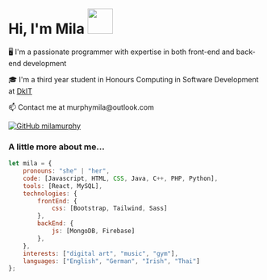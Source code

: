 # Hi, I'm Mila <img src="https://i.pinimg.com/originals/8b/d1/f4/8bd1f4b39b2cb0b042dbc0ca37fa442d.gif" width="50">
<p> 🖥️ I'm a passionate programmer with expertise in both front-end and back-end development
</p>
<p> 🎓 I'm a third year student in Honours Computing in Software Development at <a href="https://www.dkit.ie/">DkIT</a></p>
<p> 📫 Contact me at murphymila@outlook.com</p>

[![GitHub milamurphy](https://img.shields.io/github/followers/milamurphy?label=follow&style=social)](https://github.com/milamurphy)

### A little more about me...

```javascript
let mila = {
    pronouns: "she" | "her",
    code: [Javascript, HTML, CSS, Java, C++, PHP, Python],
    tools: [React, MySQL],
    technologies: {
        frontEnd: {
            css: [Bootstrap, Tailwind, Sass]
        },
        backEnd: {
            js: [MongoDB, Firebase]
        },
    },
    interests: ["digital art", "music", "gym"],
    languages: ["English", "German", "Irish", "Thai"]     
};
```

<!-- **orchidbit/orchidbit** is a ✨ _special_ ✨ repository because its `README.md` (this file) appears on your GitHub profile. -->
